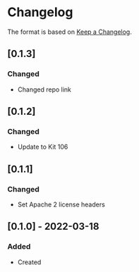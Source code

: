 # Changelog
The format is based on [Keep a Changelog](https://keepachangelog.com/en/1.0.0/).

## [0.1.3]
### Changed
- Changed repo link

## [0.1.2]
### Changed
- Update to Kit 106

## [0.1.1]
### Changed
- Set Apache 2 license headers

## [0.1.0] - 2022-03-18
### Added
- Created
